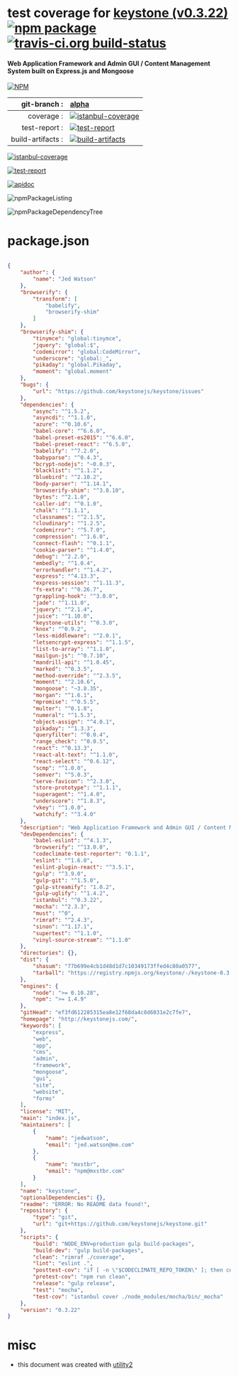 # test coverage for  [keystone (v0.3.22)](http://keystonejs.com/)  [![npm package](https://img.shields.io/npm/v/npmtest-keystone.svg?style=flat-square)](https://www.npmjs.org/package/npmtest-keystone) [![travis-ci.org build-status](https://api.travis-ci.org/npmtest/node-npmtest-keystone.svg)](https://travis-ci.org/npmtest/node-npmtest-keystone)
#### Web Application Framework and Admin GUI / Content Management System built on Express.js and Mongoose

[![NPM](https://nodei.co/npm/keystone.png?downloads=true)](https://www.npmjs.com/package/keystone)

| git-branch : | [alpha](https://github.com/npmtest/node-npmtest-keystone/tree/alpha)|
|--:|:--|
| coverage : | [![istanbul-coverage](https://npmtest.github.io/node-npmtest-keystone/build/coverage.badge.svg)](https://npmtest.github.io/node-npmtest-keystone/build/coverage.html/index.html)|
| test-report : | [![test-report](https://npmtest.github.io/node-npmtest-keystone/build/test-report.badge.svg)](https://npmtest.github.io/node-npmtest-keystone/build/test-report.html)|
| build-artifacts : | [![build-artifacts](https://npmtest.github.io/node-npmtest-keystone/glyphicons_144_folder_open.png)](https://github.com/npmtest/node-npmtest-keystone/tree/gh-pages/build)|

[![istanbul-coverage](https://npmtest.github.io/node-npmtest-keystone/build/screenCapture.buildCustomOrg.browser.coverage.html.png)](https://npmtest.github.io/node-npmtest-keystone/build/coverage.html/index.html)

[![test-report](https://npmtest.github.io/node-npmtest-keystone/build/screenCapture.buildCustomOrg.browser.%252Fhome%252Ftravis%252Fbuild%252Fnpmtest%252Fnode-npmtest-keystone%252Ftmp%252Fbuild%252Ftest-report.html.png)](https://npmtest.github.io/node-npmtest-keystone/build/test-report.html)

[![apidoc](https://npmdoc.github.io/node-npmdoc-keystone/build/screenCapture.buildApidoc.browser.%252Fhome%252Ftravis%252Fbuild%252Fnpmdoc%252Fnode-npmdoc-keystone%252Ftmp%252Fbuild%252Fapidoc.html.png)](https://npmdoc.github.io/node-npmdoc-keystone/build/apidoc.html)

![npmPackageListing](https://npmtest.github.io/node-npmtest-keystone/build/screenCapture.npmPackageListing.svg)

![npmPackageDependencyTree](https://npmtest.github.io/node-npmtest-keystone/build/screenCapture.npmPackageDependencyTree.svg)



# package.json

```json

{
    "author": {
        "name": "Jed Watson"
    },
    "browserify": {
        "transform": [
            "babelify",
            "browserify-shim"
        ]
    },
    "browserify-shim": {
        "tinymce": "global:tinymce",
        "jquery": "global:$",
        "codemirror": "global:CodeMirror",
        "underscore": "global:_",
        "pikaday": "global.Pikaday",
        "moment": "global.moment"
    },
    "bugs": {
        "url": "https://github.com/keystonejs/keystone/issues"
    },
    "dependencies": {
        "async": "^1.5.2",
        "asyncdi": "^1.1.0",
        "azure": "^0.10.6",
        "babel-core": "^6.6.0",
        "babel-preset-es2015": "^6.6.0",
        "babel-preset-react": "^6.5.0",
        "babelify": "^7.2.0",
        "babyparse": "^0.4.3",
        "bcrypt-nodejs": "~0.0.3",
        "blacklist": "^1.1.2",
        "bluebird": "^2.10.2",
        "body-parser": "^1.14.1",
        "browserify-shim": "^3.8.10",
        "bytes": "^2.1.0",
        "caller-id": "^0.1.0",
        "chalk": "^1.1.1",
        "classnames": "^2.1.5",
        "cloudinary": "^1.2.5",
        "codemirror": "^5.7.0",
        "compression": "^1.6.0",
        "connect-flash": "^0.1.1",
        "cookie-parser": "^1.4.0",
        "debug": "^2.2.0",
        "embedly": "^1.0.4",
        "errorhandler": "^1.4.2",
        "express": "^4.13.3",
        "express-session": "^1.11.3",
        "fs-extra": "^0.26.7",
        "grappling-hook": "^3.0.0",
        "jade": "^1.11.0",
        "jquery": "^2.1.4",
        "juice": "^1.10.0",
        "keystone-utils": "^0.3.0",
        "knox": "^0.9.2",
        "less-middleware": "^2.0.1",
        "letsencrypt-express": "^1.1.5",
        "list-to-array": "^1.1.0",
        "mailgun-js": "^0.7.10",
        "mandrill-api": "^1.0.45",
        "marked": "^0.3.5",
        "method-override": "^2.3.5",
        "moment": "^2.10.6",
        "mongoose": "~3.8.35",
        "morgan": "^1.6.1",
        "mpromise": "^0.5.5",
        "multer": "^0.1.8",
        "numeral": "^1.5.3",
        "object-assign": "^4.0.1",
        "pikaday": "^1.3.3",
        "queryfilter": "^0.0.4",
        "range_check": "^0.0.5",
        "react": "^0.13.3",
        "react-alt-text": "^1.1.0",
        "react-select": "^0.6.12",
        "scmp": "^1.0.0",
        "semver": "^5.0.3",
        "serve-favicon": "^2.3.0",
        "store-prototype": "^1.1.1",
        "superagent": "^1.4.0",
        "underscore": "^1.8.3",
        "vkey": "^1.0.0",
        "watchify": "^3.4.0"
    },
    "description": "Web Application Framework and Admin GUI / Content Management System built on Express.js and Mongoose",
    "devDependencies": {
        "babel-eslint": "^4.1.3",
        "browserify": "^13.0.0",
        "codeclimate-test-reporter": "0.1.1",
        "eslint": "^1.6.0",
        "eslint-plugin-react": "^3.5.1",
        "gulp": "^3.9.0",
        "gulp-git": "^1.5.0",
        "gulp-streamify": "1.0.2",
        "gulp-uglify": "^1.4.2",
        "istanbul": "^0.3.22",
        "mocha": "^2.3.3",
        "must": "^0",
        "rimraf": "^2.4.3",
        "sinon": "^1.17.1",
        "supertest": "^1.1.0",
        "vinyl-source-stream": "^1.1.0"
    },
    "directories": {},
    "dist": {
        "shasum": "77b699e4cb1d48d1d7c10349173ffed4c80a0577",
        "tarball": "https://registry.npmjs.org/keystone/-/keystone-0.3.22.tgz"
    },
    "engines": {
        "node": ">= 0.10.28",
        "npm": ">= 1.4.9"
    },
    "gitHead": "ef3fd612285315ea8e12f68da4c8d6031e2c7fe7",
    "homepage": "http://keystonejs.com/",
    "keywords": [
        "express",
        "web",
        "app",
        "cms",
        "admin",
        "framework",
        "mongoose",
        "gui",
        "site",
        "website",
        "forms"
    ],
    "license": "MIT",
    "main": "index.js",
    "maintainers": [
        {
            "name": "jedwatson",
            "email": "jed.watson@me.com"
        },
        {
            "name": "mxstbr",
            "email": "npm@mxstbr.com"
        }
    ],
    "name": "keystone",
    "optionalDependencies": {},
    "readme": "ERROR: No README data found!",
    "repository": {
        "type": "git",
        "url": "git+https://github.com/keystonejs/keystone.git"
    },
    "scripts": {
        "build": "NODE_ENV=production gulp build-packages",
        "build-dev": "gulp build-packages",
        "clean": "rimraf ./coverage",
        "lint": "eslint .",
        "posttest-cov": "if [ -n \"$CODECLIMATE_REPO_TOKEN\" ]; then codeclimate-test-reporter < coverage/lcov.info; fi",
        "pretest-cov": "npm run clean",
        "release": "gulp release",
        "test": "mocha",
        "test-cov": "istanbul cover ./node_modules/mocha/bin/_mocha"
    },
    "version": "0.3.22"
}
```



# misc
- this document was created with [utility2](https://github.com/kaizhu256/node-utility2)
